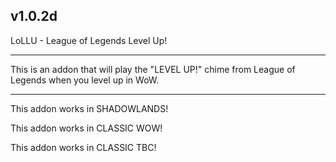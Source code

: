 v1.0.2d
 ------------------------------

LoLLU - League of Legends Level Up!

 ------------------------------

This is an addon that will play the "LEVEL UP!" chime from League of Legends when you level up in WoW.

 ------------------------------

This addon works in SHADOWLANDS!

This addon works in CLASSIC WOW!

This addon works in CLASSIC TBC!
